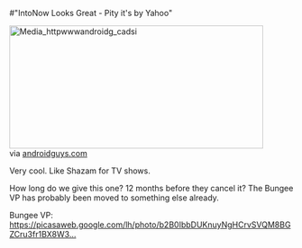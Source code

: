 #"IntoNow Looks Great - Pity it's by Yahoo"


 <div class="posterous_bookmarklet_entry">
 <div class='p_embed p_image_embed'>
<img alt="Media_httpwwwandroidg_cadsi" height="219" src="http://getfile0.posterous.com/getfile/files.posterous.com/conoroneill/uAfAIwbfgAttoeGJABjxDrrgIsgGizAIpaklcvBDlGdHfIkHqzuvgidBeGCH/media_httpwwwandroidg_caDsI.jpg.scaled500.jpg" width="450" />
</div>


<div class="posterous_quote_citation">via <a href="http://www.androidguys.com/2011/07/28/enhance-television-experience-intonow-yahoo/">androidguys.com</a></div>
 <p>Very cool. Like Shazam for TV shows.
</p><p>How long do we give this one? 12 months before they cancel it? The Bungee VP has probably been moved to something else already.
</p><p>Bungee VP: <a href="https://picasaweb.google.com/lh/photo/b2B0IbbDUKnuyNgHCrvSVQM8BGZCru3fr1BX8W3AGMU?feat=directlink">https://picasaweb.google.com/lh/photo/b2B0IbbDUKnuyNgHCrvSVQM8BGZCru3fr1BX8W3...</a></p></div>
 